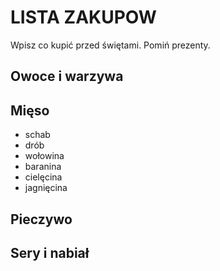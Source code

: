 # LISTA ZAKUPOW

Wpisz co kupić przed świętami. Pomiń prezenty.

## Owoce i warzywa



## Mięso
- schab
- drób
- wołowina
- baranina
- cielęcina
- jagnięcina

## Pieczywo



## Sery i nabiał 



